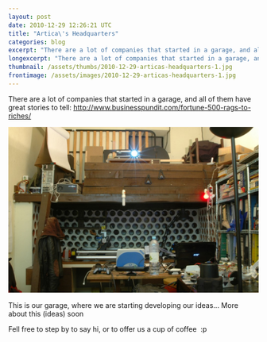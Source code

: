 ```yaml
---
layout: post
date: 2010-12-29 12:26:21 UTC
title: "Artica\'s Headquarters"
categories: blog
excerpt: "There are a lot of companies that started in a garage, and all of them have great stories to tell: http://www.businesspundit.com/fortune-500-rags-to-riches/"
longexcerpt: "There are a lot of companies that started in a garage, and all of them have great stories to tell: http://www.businesspundit.com/fortune-500-rags-to-riches/This is our garage, where we are starting developing our ideas... More about this (ideas) soon"
thumbnail: /assets/thumbs/2010-12-29-articas-headquarters-1.jpg
frontimage: /assets/images/2010-12-29-articas-headquarters-1.jpg
---
```


There are a lot of companies that started in a garage, and all of them have great stories to tell: <a href="http://www.businesspundit.com/fortune-500-rags-to-riches/">http://www.businesspundit.com/fortune-500-rags-to-riches/</a>

<a href="http://www.artica.cc/blog/wp-content/uploads/2010/12/DSC_2093.jpg">![](/assets/images/2010-12-29-articas-headquarters-1.jpg)</a>

This is our garage, where we are starting developing our ideas... More about this (ideas) soon

Fell free to step by to say hi, or to offer us a cup of coffee  :p
